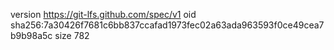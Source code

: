 version https://git-lfs.github.com/spec/v1
oid sha256:7a30426f7681c6bb837ccafad1973fec02a63ada963593f0ce49cea7b9b98a5c
size 782
